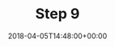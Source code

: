 ---
title: "Step 9"
layout: category
date: 2018-04-05T14:48:00+00:00
permalink: "/category/step-9/"
author_profile: true
taxonomy: Step 9
---